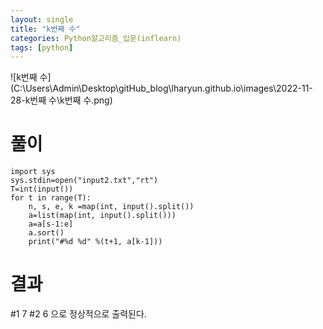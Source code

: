 ```yaml
---
layout: single
title: "k번째 수"
categories: Python알고리즘_입문(inflearn)
tags: [python]
---
```


![k번째 수](C:\Users\Admin\Desktop\gitHub_blog\lharyun.github.io\images\2022-11-28-k번째 수\k번째 수.png)


# 풀이

```
import sys
sys.stdin=open("input2.txt","rt")
T=int(input())
for t in range(T):
    n, s, e, k =map(int, input().split())
    a=list(map(int, input().split()))
    a=a[s-1:e]
    a.sort()
    print("#%d %d" %(t+1, a[k-1]))
```

# 결과
#1 7
#2 6
 으로 정상적으로 출력된다.

